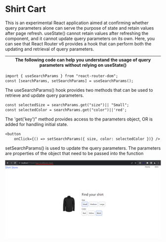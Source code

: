 # Shirt Cart

This is an experimental React application aimed at confirming whether query parameters alone can serve the purpose of state and retain values after page refresh. 
useState() cannot retain values after refreshing the component, and it cannot update query parameters on its own. Here, you can see that React Router v6 provides a hook that can perform both the updating and retrieval of query parameters. 

| The following code can help you understand the usage of query parameters without relying on useState() |
|----------------------------------------------|

```
import { useSearchParams } from "react-router-dom";
const [searchParams, setSearchParams] = useSearchParams();
```
The useSearchParams() hook provides two methods that can be used to retrieve and update query parameters.

```
const selectedSize = searchParams.get("size")|| "Small";
const selectedColor = searchParams.get("color")||'red';
```
The 'get('key')" method provides access to the parameters object, OR is added for handling initial state.

```
<button
    onClick={() => setSearchParams({ size, color: selectedColor })} />
```
setSearchParams() is used to update the query parameters. The parameters are properties of the object that need to be passed into the function

![browser output](/assets/images/screenshot_of_the_application.png)